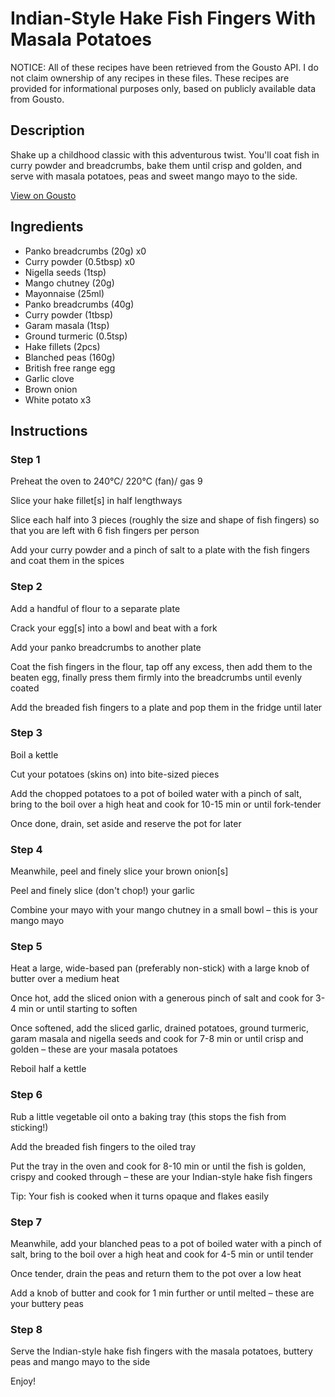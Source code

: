 # Indian-Style Hake Fish Fingers With Masala Potatoes

NOTICE: All of these recipes have been retrieved from the Gousto API. I do not claim ownership of any recipes in these files. These recipes are provided for informational purposes only, based on publicly available data from Gousto.

## Description

Shake up a childhood classic with this adventurous twist. You'll coat fish in curry powder and breadcrumbs, bake them until crisp and golden, and serve with masala potatoes, peas and sweet mango mayo to the side.

[View on Gousto](https://www.gousto.co.uk/recipes/cookbook/indian-spiced-hake-fish-fingers-with-masala-potatoes)

## Ingredients

- Panko breadcrumbs (20g) x0
- Curry powder (0.5tbsp) x0
- Nigella seeds (1tsp)
- Mango chutney (20g)
- Mayonnaise (25ml)
- Panko breadcrumbs (40g)
- Curry powder (1tbsp)
- Garam masala (1tsp)
- Ground turmeric (0.5tsp)
- Hake fillets (2pcs)
- Blanched peas (160g)
- British free range egg
- Garlic clove
- Brown onion
- White potato x3

## Instructions


### Step 1

Preheat the oven to 240°C/ 220°C (fan)/ gas 9

Slice your hake fillet[s] in half lengthways

Slice each half into 3 pieces (roughly the size and shape of fish fingers) so that you are left with 6 fish fingers per person

Add your curry powder and a pinch of salt to a plate with the fish fingers and coat them in the spices


### Step 2

Add a handful of flour to a separate plate

Crack your egg[s] into a bowl and beat with a fork

Add your panko breadcrumbs to another plate

Coat the fish fingers in the flour, tap off any excess, then add them to the beaten egg, finally press them firmly into the breadcrumbs until evenly coated

Add the breaded fish fingers to a plate and pop them in the fridge until later


### Step 3

Boil a kettle

Cut your potatoes (skins on) into bite-sized pieces

Add the chopped potatoes to a pot of boiled water with a pinch of salt, bring to the boil over a high heat and cook for 10-15 min or until fork-tender

Once done, drain, set aside and reserve the pot for later


### Step 4

Meanwhile, peel and finely slice your brown onion[s]

Peel and finely slice (don't chop!) your garlic

Combine your mayo with your mango chutney in a small bowl – this is your mango mayo


### Step 5

Heat a large, wide-based pan (preferably non-stick) with a large knob of butter over a medium heat

Once hot, add the sliced onion with a generous pinch of salt and cook for 3-4 min or until starting to soften

Once softened, add the sliced garlic, drained potatoes, ground turmeric, garam masala and nigella seeds and cook for 7-8 min or until crisp and golden – these are your masala potatoes

Reboil half a kettle


### Step 6

Rub a little vegetable oil onto a baking tray (this stops the fish from sticking!)

Add the breaded fish fingers to the oiled tray

Put the tray in the oven and cook for 8-10 min or until the fish is golden, crispy and cooked through – these are your Indian-style hake fish fingers

Tip: Your fish is cooked when it turns opaque and flakes easily


### Step 7

Meanwhile, add your blanched peas to a pot of boiled water with a pinch of salt, bring to the boil over a high heat and cook for 4-5 min or until tender

Once tender, drain the peas and return them to the pot over a low heat

Add a knob of butter and cook for 1 min further or until melted – these are your buttery peas

### Step 8

Serve the Indian-style hake fish fingers with the masala potatoes, buttery peas and mango mayo to the side

Enjoy!

